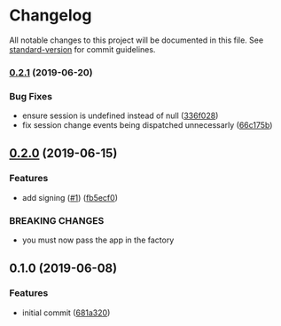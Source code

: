 # Changelog

All notable changes to this project will be documented in this file. See [standard-version](https://github.com/conventional-changelog/standard-version) for commit guidelines.

### [0.2.1](https://github.com/ipfs-shipyard/js-idm-client/compare/v0.2.0...v0.2.1) (2019-06-20)


### Bug Fixes

* ensure session is undefined instead of null ([336f028](https://github.com/ipfs-shipyard/js-idm-client/commit/336f028))
* fix session change events being dispatched unnecessarly ([66c175b](https://github.com/ipfs-shipyard/js-idm-client/commit/66c175b))



## [0.2.0](https://github.com/ipfs-shipyard/js-idm-client/compare/v0.1.0...v0.2.0) (2019-06-15)


### Features

* add signing ([#1](https://github.com/ipfs-shipyard/js-idm-client/issues/1)) ([fb5ecf0](https://github.com/ipfs-shipyard/js-idm-client/commit/fb5ecf0))


### BREAKING CHANGES

* you must now pass the app in the factory



## 0.1.0 (2019-06-08)


### Features

* initial commit ([681a320](https://github.com/ipfs-shipyard/js-idm-client/commit/681a320))
